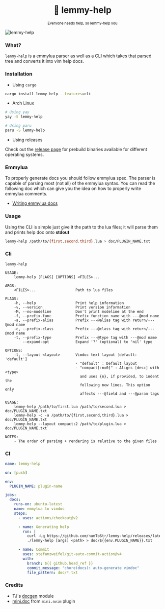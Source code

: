 <h1 align="center">🤝 lemmy-help</h1>
<p align="center"><sup>Everyone needs help, so lemmy-help you</sup></p>

![lemmy-help](https://user-images.githubusercontent.com/24727447/164423469-b26fea39-2ef7-497c-8156-5a4c01bc30f8.gif "Generating help docs")

### What?

`lemmy-help` is a emmylua parser as well as a CLI which takes that parsed tree and converts it into vim help docs.

### Installation

- Using `cargo`

```bash
cargo install lemmy-help --features=cli
```

- Arch Linux

```bash
# Using yay
yay -S lemmy-help

# Using paru
paru -S lemmy-help
```

- Using releases

Check out the [release page](https://github.com/numToStr/lemmy-help/releases) for prebuild binaries available for different operating systems.

### Emmylua

To properly generate docs you should follow emmylua spec. The parser is capable of parsing most (not all) of the emmylua syntax. You can read the following doc which can give you the idea on how to properly write emmylua comments.

- [Writing emmylua docs](./emmylua.md)

### Usage

Using the CLI is simple just give it the path to the lua files; it will parse them and prints help doc onto **stdout**

```bash
lemmy-help /path/to/{first,second,third}.lua > doc/PLUGIN_NAME.txt
```

### Cli

```text
lemmy-help

USAGE:
    lemmy-help [FLAGS] [OPTIONS] <FILES>...

ARGS:
    <FILES>...                  Path to lua files

FLAGS:
    -h, --help                  Print help information
    -v, --version               Print version information
    -M, --no-modeline           Don't print modeline at the end
    -f, --prefix-func           Prefix function name with ---@mod name
    -a, --prefix-alias          Prefix ---@alias tag with return/---@mod name
    -c, --prefix-class          Prefix ---@class tag with return/---@mod name
    -t, --prefix-type           Prefix ---@type tag with ---@mod name
        --expand-opt            Expand '?' (optional) to 'nil' type

OPTIONS:
    -l, --layout <layout>       Vimdoc text layout [default: 'default']
                                - "default" : Default layout
                                - "compact[:n=0]" : Aligns [desc] with <type>
                                  and uses {n}, if provided, to indent the
                                  following new lines. This option only
                                  affects ---@field and ---@param tags

USAGE:
    lemmy-help /path/to/first.lua /path/to/second.lua > doc/PLUGIN_NAME.txt
    lemmy-help -c -a /path/to/{first,second,third}.lua > doc/PLUGIN_NAME.txt
    lemmy-help --layout compact:2 /path/to/plugin.lua > doc/PLUGIN_NAME.txt

NOTES:
    - The order of parsing + rendering is relative to the given files
```

### CI

```yaml
name: lemmy-help

on: [push]

env:
  PLUGIN_NAME: plugin-name

jobs:
  docs:
    runs-on: ubuntu-latest
    name: emmylua to vimdoc
    steps:
      - uses: actions/checkout@v2

      - name: Generating help
        run: |
          curl -Lq https://github.com/numToStr/lemmy-help/releases/latest/download/lemmy-help-x86_64-unknown-linux-gnu.tar.gz | tar xz
          ./lemmy-help [args] <path> > doc/${{env.PLUGIN_NAME}}.txt

      - name: Commit
        uses: stefanzweifel/git-auto-commit-action@v4
        with:
          branch: ${{ github.head_ref }}
          commit_message: "chore(docs): auto-generate vimdoc"
          file_pattern: doc/*.txt
```

### Credits

- TJ's [docgen](https://github.com/tjdevries/tree-sitter-lua#docgen) module
- [mini.doc](https://github.com/echasnovski/mini.nvim#minidoc) from `mini.nvim` plugin

